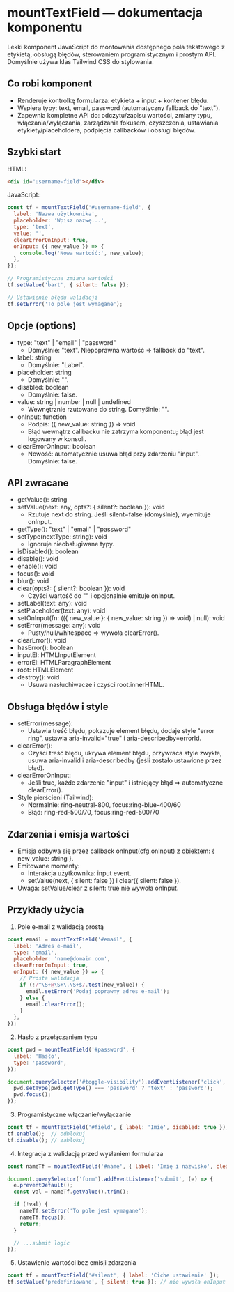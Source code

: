 # mountTextField — dokumentacja komponentu

Lekki komponent JavaScript do montowania dostępnego pola tekstowego z etykietą, obsługą błędów, sterowaniem programistycznym i prostym API. Domyślnie używa klas Tailwind CSS do stylowania.

## Co robi komponent
- Renderuje kontrolkę formularza: etykieta + input + kontener błędu.
- Wspiera typy: text, email, password (automatyczny fallback do "text").
- Zapewnia kompletne API do: odczytu/zapisu wartości, zmiany typu, włączania/wyłączania, zarządzania fokusem, czyszczenia, ustawiania etykiety/placeholdera, podpięcia callbacków i obsługi błędów.

## Szybki start
HTML:
```html
<div id="username-field"></div>
```

JavaScript:
```js
const tf = mountTextField('#username-field', {
  label: 'Nazwa użytkownika',
  placeholder: 'Wpisz nazwę...',
  type: 'text',
  value: '',
  clearErrorOnInput: true,
  onInput: ({ new_value }) => {
    console.log('Nowa wartość:', new_value);
  },
});

// Programistyczna zmiana wartości
tf.setValue('bart', { silent: false });

// Ustawienie błędu walidacji
tf.setError('To pole jest wymagane');
```

## Opcje (options)
- type: "text" | "email" | "password"
  - Domyślnie: "text". Niepoprawna wartość => fallback do "text".
- label: string
  - Domyślnie: "Label".
- placeholder: string
  - Domyślnie: "".
- disabled: boolean
  - Domyślnie: false.
- value: string | number | null | undefined
  - Wewnętrznie rzutowane do string. Domyślnie: "".
- onInput: function
  - Podpis: ({ new_value: string }) => void
  - Błąd wewnątrz callbacku nie zatrzyma komponentu; błąd jest logowany w konsoli.
- clearErrorOnInput: boolean
  - Nowość: automatycznie usuwa błąd przy zdarzeniu "input". Domyślnie: false.

## API zwracane
- getValue(): string
- setValue(next: any, opts?: { silent?: boolean }): void
  - Rzutuje next do string. Jeśli silent=false (domyślnie), wyemituje onInput.
- getType(): "text" | "email" | "password"
- setType(nextType: string): void
  - Ignoruje nieobsługiwane typy.
- isDisabled(): boolean
- disable(): void
- enable(): void
- focus(): void
- blur(): void
- clear(opts?: { silent?: boolean }): void
  - Czyści wartość do "" i opcjonalnie emituje onInput.
- setLabel(text: any): void
- setPlaceholder(text: any): void
- setOnInput(fn: (({ new_value }: { new_value: string }) => void) | null): void
- setError(message: any): void
  - Pusty/null/whitespace => wywoła clearError().
- clearError(): void
- hasError(): boolean
- inputEl: HTMLInputElement
- errorEl: HTMLParagraphElement
- root: HTMLElement
- destroy(): void
  - Usuwa nasłuchiwacze i czyści root.innerHTML.

## Obsługa błędów i style
- setError(message):
  - Ustawia treść błędu, pokazuje element błędu, dodaje style "error ring", ustawia aria-invalid="true" i aria-describedby=errorId.
- clearError():
  - Czyści treść błędu, ukrywa element błędu, przywraca style zwykłe, usuwa aria-invalid i aria-describedby (jeśli zostało ustawione przez błąd).
- clearErrorOnInput:
  - Jeśli true, każde zdarzenie "input" i istniejący błąd => automatyczne clearError().
- Style pierścieni (Tailwind):
  - Normalnie: ring-neutral-800, focus:ring-blue-400/60
  - Błąd: ring-red-500/70, focus:ring-red-500/70

## Zdarzenia i emisja wartości
- Emisja odbywa się przez callback onInput(cfg.onInput) z obiektem: { new_value: string }.
- Emitowane momenty:
  - Interakcja użytkownika: input event.
  - setValue(next, { silent: false }) i clear({ silent: false }).
- Uwaga: setValue/clear z silent: true nie wywoła onInput.

## Przykłady użycia

1) Pole e-mail z walidacją prostą
```js
const email = mountTextField('#email', {
  label: 'Adres e-mail',
  type: 'email',
  placeholder: 'name@domain.com',
  clearErrorOnInput: true,
  onInput: ({ new_value }) => {
    // Prosta walidacja
    if (!/^\S+@\S+\.\S+$/.test(new_value)) {
      email.setError('Podaj poprawny adres e-mail');
    } else {
      email.clearError();
    }
  },
});
```

2) Hasło z przełączaniem typu
```js
const pwd = mountTextField('#password', {
  label: 'Hasło',
  type: 'password',
});

document.querySelector('#toggle-visibility').addEventListener('click', () => {
  pwd.setType(pwd.getType() === 'password' ? 'text' : 'password');
  pwd.focus();
});
```

3) Programistyczne włączanie/wyłączanie
```js
const tf = mountTextField('#field', { label: 'Imię', disabled: true });
tf.enable();  // odblokuj
tf.disable(); // zablokuj
```

4) Integracja z walidacją przed wysłaniem formularza
```js
const nameTf = mountTextField('#name', { label: 'Imię i nazwisko', clearErrorOnInput: true });

document.querySelector('form').addEventListener('submit', (e) => {
  e.preventDefault();
  const val = nameTf.getValue().trim();

  if (!val) {
    nameTf.setError('To pole jest wymagane');
    nameTf.focus();
    return;
  }

  // ...submit logic
});
```

5) Ustawienie wartości bez emisji zdarzenia
```js
const tf = mountTextField('#silent', { label: 'Ciche ustawienie' });
tf.setValue('predefiniowane', { silent: true }); // nie wywoła onInput
```

